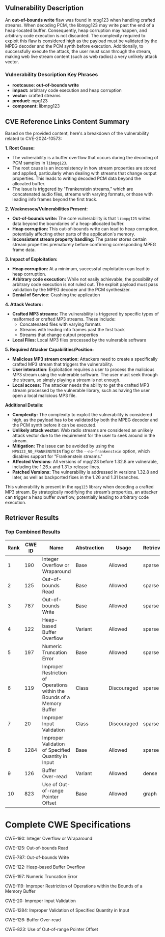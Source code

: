 ## Vulnerability Description
An **out-of-bounds write** flaw was found in mpg123 when handling crafted streams. When decoding PCM, the libmpg123 may write past the end of a heap-located buffer. Consequently, heap corruption may happen, and arbitrary code execution is not discarded. The complexity required to exploit this flaw is considered high as the payload must be validated by the MPEG decoder and the PCM synth before execution. Additionally, to successfully execute the attack, the user must scan through the stream, making web live stream content (such as web radios) a very unlikely attack vector.

### Vulnerability Description Key Phrases
- **rootcause:** **out-of-bounds write**
- **impact:** arbitrary code execution and heap corruption
- **vector:** crafted streams
- **product:** mpg123
- **component:** libmpg123

## CVE Reference Links Content Summary
Based on the provided content, here's a breakdown of the vulnerability related to CVE-2024-10573:

**1. Root Cause:**

*   The vulnerability is a buffer overflow that occurs during the decoding of PCM samples in `libmpg123`.
*   The root cause is an inconsistency in how stream properties are stored and applied, particularly when dealing with streams that change output properties. This leads to writing decoded PCM data beyond the allocated buffer.
*   The issue is triggered by "Frankenstein streams," which are concatenated audio files, streams with varying formats, or those with leading info frames beyond the first track.

**2. Weaknesses/Vulnerabilities Present:**

*   **Out-of-bounds write:** The core vulnerability is that `libmpg123` writes data beyond the boundaries of a heap-allocated buffer.
*   **Heap corruption:** This out-of-bounds write can lead to heap corruption, potentially affecting other parts of the application's memory.
*   **Inconsistent stream property handling:** The parser stores certain stream properties prematurely before confirming corresponding MPEG frame data.

**3. Impact of Exploitation:**

*   **Heap corruption:** At a minimum, successful exploitation can lead to heap corruption.
*   **Arbitrary code execution:** While not easily achievable, the possibility of arbitrary code execution is not ruled out. The exploit payload must pass validation by the MPEG decoder and the PCM synthesizer.
*   **Denial of Service:** Crashing the application

**4. Attack Vectors:**

*   **Crafted MP3 streams:** The vulnerability is triggered by specific types of malformed or crafted MP3 streams. These include:
    *   Concatenated files with varying formats
    *   Streams with leading info frames past the first track
    *   Streams that change output properties
*   **Local Files:** Local MP3 files processed by the vulnerable software

**5. Required Attacker Capabilities/Position:**

*   **Malicious MP3 stream creation:** Attackers need to create a specifically crafted MP3 stream that triggers the vulnerability.
*   **User interaction:** Exploitation requires a user to process the malicious MP3 stream using the vulnerable software. The user must seek through the stream, so simply playing a stream is not enough.
*   **Local access:** The attacker needs the ability to get the crafted MP3 stream processed by the vulnerable library, such as having the user open a local malicious MP3 file.

**Additional Details:**

*   **Complexity:** The complexity to exploit the vulnerability is considered high, as the payload has to be validated by both the MPEG decoder and the PCM synth before it can be executed.
*   **Unlikely attack vector:**  Web radio streams are considered an unlikely attack vector due to the requirement for the user to seek around in the stream.
*   **Mitigation:** The issue can be avoided by using the `MPG123_NO_FRANKENSTEIN` flag or the `--no-frankenstein` option, which disables support for "Frankenstein streams."
*   **Affected Versions:** All versions of mpg123 before 1.32.8 are vulnerable, including the 1.26.x and 1.31.x release lines.
*   **Patched Versions:** The vulnerability is addressed in versions 1.32.8 and later, as well as backported fixes in the 1.26 and 1.31 branches.

This vulnerability is present in the `mpg123` library when decoding a crafted MP3 stream. By strategically modifying the stream’s properties, an attacker can trigger a heap buffer overflow, potentially leading to arbitrary code execution.

## Retriever Results

### Top Combined Results

| Rank | CWE ID | Name | Abstraction | Usage  | Retrievers | Individual Scores |
|------|--------|------|-------------|-------|------------|-------------------|
| 1 | 190 | Integer Overflow or Wraparound | Base | Allowed | sparse | 0.617 |
| 2 | 125 | Out-of-bounds Read | Base | Allowed | sparse | 0.576 |
| 3 | 787 | Out-of-bounds Write | Base | Allowed | sparse | 0.575 |
| 4 | 122 | Heap-based Buffer Overflow | Variant | Allowed | sparse | 0.564 |
| 5 | 197 | Numeric Truncation Error | Base | Allowed | sparse | 0.538 |
| 6 | 119 | Improper Restriction of Operations within the Bounds of a Memory Buffer | Class | Discouraged | sparse | 0.533 |
| 7 | 20 | Improper Input Validation | Class | Discouraged | sparse | 0.525 |
| 8 | 1284 | Improper Validation of Specified Quantity in Input | Base | Allowed | sparse | 0.524 |
| 9 | 126 | Buffer Over-read | Variant | Allowed | dense | 0.601 |
| 10 | 823 | Use of Out-of-range Pointer Offset | Base | Allowed | graph | 0.003 |



# Complete CWE Specifications

CWE-190: Integer Overflow or Wraparound

CWE-125: Out-of-bounds Read

CWE-787: Out-of-bounds Write

CWE-122: Heap-based Buffer Overflow

CWE-197: Numeric Truncation Error

CWE-119: Improper Restriction of Operations within the Bounds of a Memory Buffer

CWE-20: Improper Input Validation

CWE-1284: Improper Validation of Specified Quantity in Input

CWE-126: Buffer Over-read

CWE-823: Use of Out-of-range Pointer Offset
